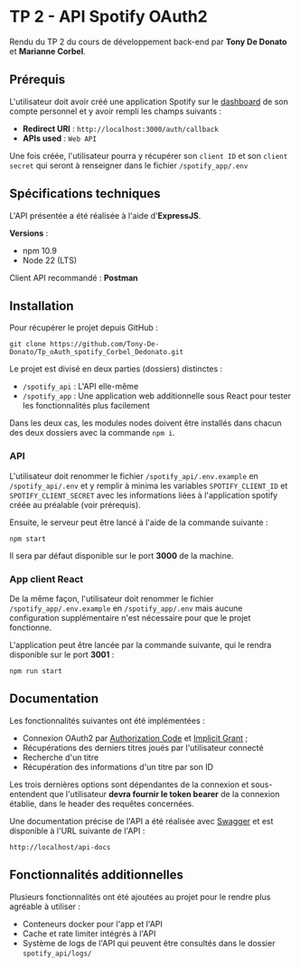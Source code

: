 # TP 2 - API Spotify OAuth2

Rendu du TP 2 du cours de développement back-end par **Tony De Donato** et **Marianne Corbel**.

## Prérequis 

L'utilisateur doit avoir créé une application Spotify sur le [dashboard](https://developer.spotify.com/dashboard) de son compte personnel et y avoir rempli les champs suivants :
- **Redirect URI** : `http://localhost:3000/auth/callback`
- **APIs used** : `Web API`

Une fois créée, l'utilisateur pourra y récupérer son `client ID` et son `client secret` qui seront à renseigner dans le fichier `/spotify_app/.env` 

## Spécifications techniques

L'API présentée a été réalisée à l'aide d'**ExpressJS**.

**Versions** :
- npm 10.9
- Node 22 (LTS)

Client API recommandé : **Postman**

## Installation

Pour récupérer le projet depuis GitHub : 
```
git clone https://github.com/Tony-De-Donato/Tp_oAuth_spotify_Corbel_Dedonato.git
```

Le projet est divisé en deux parties (dossiers) distinctes : 
- `/spotify_api` : L'API elle-même
- `/spotify_app` : Une application web additionnelle sous React pour tester les fonctionnalités plus facilement

Dans les deux cas, les modules nodes doivent être installés dans chacun des deux dossiers avec la commande `npm i`.

### API

 L'utilisateur doit renommer le fichier `/spotify_api/.env.example` en `/spotify_api/.env` et y remplir à minima les variables `SPOTIFY_CLIENT_ID` et `SPOTIFY_CLIENT_SECRET` avec les informations liées à l'application spotify créée au préalable (voir prérequis).

Ensuite, le serveur peut être lancé à l'aide de la commande suivante :
```
npm start
``` 

Il sera par défaut disponible sur le port **3000** de la machine.

### App client React

De la même façon, l'utilisateur doit renommer le fichier `/spotify_app/.env.example` en `/spotify_app/.env` mais aucune configuration supplémentaire n'est nécessaire pour que le projet fonctionne.

L'application peut être lancée par la commande suivante, qui le rendra disponible sur le port **3001** :
```
npm run start
```

## Documentation

Les fonctionnalités suivantes ont été implémentées :
- Connexion OAuth2 par [Authorization Code](https://developer.spotify.com/documentation/web-api/tutorials/code-flow) et [Implicit Grant](https://developer.spotify.com/documentation/web-api/tutorials/implicit-flow) ;
- Récupérations des derniers titres joués par l'utilisateur connecté
- Recherche d'un titre
- Récupération des informations d'un titre par son ID

Les trois dernières options sont dépendantes de la connexion et sous-entendent que l'utilisateur **devra fournir le token bearer** de la connexion établie, dans le header des requêtes concernées.

Une documentation précise de l'API a été réalisée avec [Swagger](https://swagger.io/tools/swagger-editor/) et est disponible à l'URL suivante de l'API :
```
http://localhost/api-docs
```

## Fonctionnalités additionnelles

Plusieurs fonctionnalités ont été ajoutées au projet pour le rendre plus agréable à utiliser :
- Conteneurs docker pour l'app et l'API
- Cache et rate limiter intégrés à l'API
- Système de logs de l'API qui peuvent être consultés dans le dossier `spotify_api/logs/`
